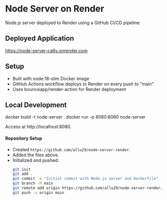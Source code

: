 # Node Server on Render

Node.js server deployed to Render using a GitHub CI/CD pipeline

## Deployed Application
https://node-server-ca6y.onrender.com

## Setup
- Built with node:18-slim Docker image
- GitHub Actions workflow deploys to Render on every push to "main"
- Uses bounceapp/render-action for Render deployment

## Local Development
docker build -t node-server .
docker run -p 8080:8080 node-server

Access at http://localhost:8080.

#### Repository Setup
- Created `https://github.com/allu29/node-server-render`.
- Added the files above.
- Initialized and pushed:
  ```bash
  git init
  git add .
  git commit -m "Initial commit with Node.js server and Dockerfile"
  git branch -M main
  git remote add origin https://github.com/allu29/node-server-render.git
  git push -u origin main


